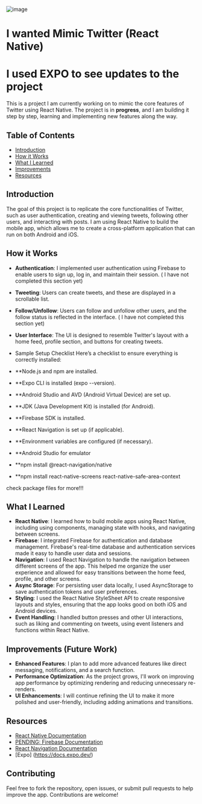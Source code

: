 
![image](https://github.com/user-attachments/assets/c5cb919c-63d6-4d7d-bfa3-8564644d21cb)


# I wanted Mimic Twitter (React Native)
# I used EXPO to see updates to the project

This is a project I am currently working on to mimic the core features of Twitter using React Native. The project is in **progress**, and I am building it step by step, learning and implementing new features along the way. 

## Table of Contents

- [Introduction](#introduction)
- [How it Works](#how-it-works)
- [What I Learned](#what-i-learned)
- [Improvements](#improvements)
- [Resources](#resources)

## Introduction

The goal of this project is to replicate the core functionalities of Twitter, such as user authentication, creating and viewing tweets, following other users, and interacting with posts. I am using React Native to build the mobile app, which allows me to create a cross-platform application that can run on both Android and iOS.

## How it Works

- **Authentication**: I implemented user authentication using Firebase to enable users to sign up, log in, and maintain their session.  ( I have not completed this section yet)
- **Tweeting**: Users can create tweets, and these are displayed in a scrollable list.
- **Follow/Unfollow**: Users can follow and unfollow other users, and the follow status is reflected in the interface.  ( I have not completed this section yet)
- **User Interface**: The UI is designed to resemble Twitter's layout with a home feed, profile section, and buttons for creating tweets.





- Sample Setup Checklist
Here’s a checklist to ensure everything is correctly installed:

 - **Node.js and npm are installed.
 - **Expo CLI is installed (expo --version).
 - **Android Studio and AVD (Android Virtual Device) are set up.
 - **JDK (Java Development Kit) is installed (for Android).
 - **Firebase SDK is installed.
 - **React Navigation is set up (if applicable).
 - **Environment variables are configured (if necessary).
 - **Android Studio for emulator
 - **npm install @react-navigation/native
 - **npm install react-native-screens react-native-safe-area-context

  check package files for more!!! 


## What I Learned

- **React Native**: I learned how to build mobile apps using React Native, including using components, managing state with hooks, and navigating between screens.
- **Firebase**: I integrated Firebase for authentication and database management. Firebase's real-time database and authentication services made it easy to handle user data and sessions.
- **Navigation**: I used React Navigation to handle the navigation between different screens of the app. This helped me organize the user experience and allowed for easy transitions between the home feed, profile, and other screens.
- **Async Storage**: For persisting user data locally, I used AsyncStorage to save authentication tokens and user preferences.
- **Styling**: I used the React Native StyleSheet API to create responsive layouts and styles, ensuring that the app looks good on both iOS and Android devices.
- **Event Handling**: I handled button presses and other UI interactions, such as liking and commenting on tweets, using event listeners and functions within React Native.

## Improvements (Future Work)

- **Enhanced Features**: I plan to add more advanced features like direct messaging, notifications, and a search function.
- **Performance Optimization**: As the project grows, I'll work on improving app performance by optimizing rendering and reducing unnecessary re-renders.
- **UI Enhancements**: I will continue refining the UI to make it more polished and user-friendly, including adding animations and transitions.

## Resources

- [React Native Documentation](https://reactnative.dev/docs/getting-started)
- [PENDING: Firebase Documentation](https://firebase.google.com/docs) 
- [React Navigation Documentation](https://reactnavigation.org/)
- [Expo] (https://docs.expo.dev/)

## Contributing

Feel free to fork the repository, open issues, or submit pull requests to help improve the app. Contributions are welcome!




	
